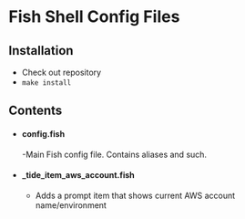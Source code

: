 # **Fish Shell Config Files**

## Installation
- Check out repository
- ```make install```

## Contents
- #### config.fish
  -Main Fish config file.  Contains aliases and such.

- #### _tide_item_aws_account.fish
  - Adds a prompt item that shows current AWS account name/environment 

